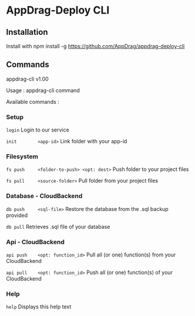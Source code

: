 # AppDrag-Deploy CLI

## Installation

Install with npm install -g https://github.com/AppDrag/appdrag-deploy-cli

## Commands

appdrag-cli v1.00

Usage  : appdrag-cli command <args>
   
Available commands :


### Setup

   `login` 					                     Login to our service
   
   `init 	    <app-id>` 			            Link folder with your app-id
   

### Filesystem

   `fs push  	<folder-to-push> <opt: dest>`	Push folder to your project files
   
   `fs pull  	<source-folder>` 		         Pull folder from your project files
   

### Database - CloudBackend

   `db push  	<sql-file>` 			            Restore the database from the .sql backup provided
   
   `db pull` 					                     Retrieves .sql file of your database
   

### Api - CloudBackend

   `api push  	<opt: function_id>`		        Pull all (or one) function(s) from your CloudBackend
   
   `api pull  	<opt: function_id>`		        Push all (or one) function(s) of your CloudBackend
   

### Help

   `help` 					                    Displays this help text
   
